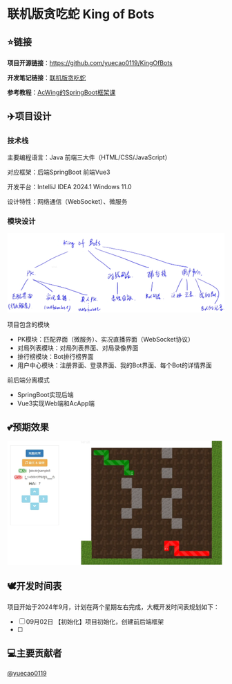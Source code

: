 # 联机版贪吃蛇 King of Bots

## ⭐链接

**项目开源链接**：https://github.com/yuecao0119/KingOfBots

**开发笔记链接**：[联机版贪吃蛇](https://jm5q27wopq.feishu.cn/wiki/KgYywCCt7i7BWpksKiscpIqFnNh)

**参考教程**：[AcWing的SpringBoot框架课](https://www.acwing.com/activity/content/1877/)

## ✈️项目设计

### 技术栈

主要编程语言：Java  前端三大件（HTML/CSS/JavaScript）

对应框架：后端SpringBoot 前端Vue3

开发平台：IntelliJ IDEA 2024.1   Windows 11.0

设计特性：网络通信（WebSocket）、微服务

### 模块设计

<img src="README.assets\17252468488711.png" alt="img" style="zoom:80%;" />

项目包含的模块

- PK模块：匹配界面（微服务）、实况直播界面（WebSocket协议）
- 对局列表模块：对局列表界面、对局录像界面
- 排行榜模块：Bot排行榜界面
- 用户中心模块：注册界面、登录界面、我的Bot界面、每个Bot的详情界面

前后端分离模式

- SpringBoot实现后端
- Vue3实现Web端和AcApp端

## 💕预期效果

<img src="README.assets/image-20240902112035578.png" alt="image-20240902112035578" style="zoom:80%;" />

## 🕊️开发时间表

项目开始于2024年9月，计划在两个星期左右完成，大概开发时间表规划如下：

- [ ] 09月02日 【初始化】项目初始化，创建前后端框架
- [ ] 

## 💻主要贡献者

[@yuecao0119](https://github.com/yuecao0119)